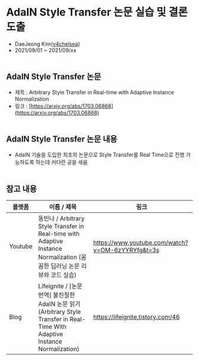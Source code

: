 # AdaIN Style Transfer 논문 실습 및 결론 도출
 - DaeJeong Kim([v4chelsea](https://github.com/v4chelsea))
 - 2021/09/01 ~ 2021/09/xx
<br></br>

## AdaIN Style Transfer 논문
 - 제목 : Arbitrary Style Transfer in Real-time with Adaptive Instance Normalization
 - 링크 : [https://arxiv.org/abs/1703.06868](https://arxiv.org/abs/1703.06868)
<br></br>

## AdaIN Style Transfer 논문 내용
 - AdaIN 기술을 도입한 최초의 논문으로 Style Transfer를 Real Time으로 진행 가능하도록 하는데 커다란 공을 세움
<br></br>

## 참고 내용
플랫폼|이름 / 제목|링크
---|---|---
Youtube|동빈나 / Arbitrary Style Transfer in Real-time with Adaptive Instance Normalization (꼼꼼한 딥러닝 논문 리뷰와 코드 실습)|https://www.youtube.com/watch?v=OM-6zYYRYfg&t=3s|
Blog|Lifeignite / [논문 번역] 불친절한 AdaIN 논문 읽기 (Arbitrary Style Transfer in Real-Time With Adaptive Instance Normalization)|https://lifeignite.tistory.com/46|
